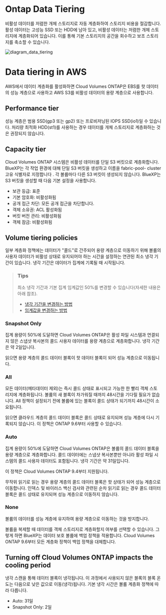 # Ontap Data Tiering
비활성 데이터를 저렴한 개체 스토리지로 자동 계층화하여 스토리지 비용을 절감합니다. 활성 데이터는 고성능 SSD 또는 HDD에 남아 있고, 비활성 데이터는 저렴한 개체 스토리지에 계층화되어 있습니다. 이를 통해 기본 스토리지의 공간을 회수하고 보조 스토리지를 축소할 수 있습니다.

![diagram_data_tiering](https://docs.netapp.com/us-en/bluexp-cloud-volumes-ontap/media/diagram_data_tiering.png)

# Data tiering in AWS
AWS에서 데이터 계층화를 활성화하면 Cloud Volumes ONTAP은 EBS를 핫 데이터의 성능 계층으로 사용하고 AWS S3를 비활성 데이터의 용량 계층으로 사용합니다.

## Performance tier
성능 계층은 범용 SSD(gp3 또는 gp2) 또는 프로비저닝된 IOPS SSD(io1)일 수 있습니다.
처리량 최적화 HDD(st1)를 사용하는 경우 데이터를 개체 스토리지로 계층화하는 것은 권장되지 않습니다.

## Capacity tier
Cloud Volumes ONTAP 시스템은 비활성 데이터를 단일 S3 버킷으로 계층화합니다.
BlueXP는 각 작업 환경에 대해 단일 S3 버킷을 생성하고 이름을 fabric-pool- cluster 고유 식별자로 지정합니다 . 각 볼륨마다 다른 S3 버킷이 생성되지 않습니다.
BlueXP는 S3 버킷을 생성할 때 다음 기본 설정을 사용합니다.

- 보관 등급: 표준
- 기본 암호화: 비활성화됨
- 공개 접근 차단: 모든 공개 접근을 차단합니다.
- 객체 소유권: ACL 활성화됨
- 버킷 버전 관리: 비활성화됨
- 객체 잠금: 비활성화됨

## Volume tiering policies
일부 계층화 정책에는 데이터가 "콜드"로 간주되어 용량 계층으로 이동하기 위해 볼륨의 사용자 데이터가 비활성 상태로 유지되어야 하는 시간을 설정하는 연관된 최소 냉각 기간이 있습니다. 
냉각 기간은 데이터가 집계에 기록될 때 시작됩니다.

> ### Tips
> 최소 냉각 기간과 기본 집계 임계값인 50%를 변경할 수 있습니다(자세한 내용은 아래 참조). 
> - [냉각 기간을 변경하는 방법](http://docs.netapp.com/ontap-9/topic/com.netapp.doc.dot-mgng-stor-tier-fp/GUID-AD522711-01F9-4413-A254-929EAE871EBF.html)
> - [임계값을 변경하는 방법](http://docs.netapp.com/ontap-9/topic/com.netapp.doc.dot-mgng-stor-tier-fp/GUID-8FC4BFD5-F258-4AA6-9FCB-663D42D92CAA.html)

### Snapshot Only
집계 용량이 50%에 도달하면 Cloud Volumes ONTAP은 활성 파일 시스템과 연결되지 않은 스냅샷 복사본의 콜드 사용자 데이터를 용량 계층으로 계층화합니다. 냉각 기간은 약 2일입니다.

읽으면 용량 계층의 콜드 데이터 블록이 핫 데이터 블록이 되어 성능 계층으로 이동됩니다.

### All
모든 데이터(메타데이터 제외)는 즉시 콜드 상태로 표시되고 가능한 한 빨리 객체 스토리지에 계층화됩니다. 볼륨의 새 블록이 차가워질 때까지 48시간을 기다릴 필요가 없습니다. All 정책이 설정되기 전에 볼륨에 있는 블록이 콜드 상태가 되기까지 48시간이 소요됩니다.

읽으면 클라우드 계층의 콜드 데이터 블록은 콜드 상태로 유지되며 성능 계층에 다시 기록되지 않습니다. 이 정책은 ONTAP 9.6부터 사용할 수 있습니다.

### Auto
집계 용량이 50%에 도달하면 Cloud Volumes ONTAP은 볼륨의 콜드 데이터 블록을 용량 계층으로 계층화합니다. 콜드 데이터에는 스냅샷 복사본뿐만 아니라 활성 파일 시스템의 콜드 사용자 데이터도 포함됩니다. 냉각 기간은 약 31일입니다.

이 정책은 Cloud Volumes ONTAP 9.4부터 지원됩니다.

무작위 읽기로 읽는 경우 용량 계층의 콜드 데이터 블록은 핫 상태가 되어 성능 계층으로 이동합니다. 인덱스 및 바이러스 백신 검사와 관련된 순차 읽기로 읽는 경우 콜드 데이터 블록은 콜드 상태로 유지되며 성능 계층으로 이동하지 않습니다.

### None
볼륨의 데이터를 성능 계층에 유지하여 용량 계층으로 이동하는 것을 방지합니다.

볼륨을 복제할 때 데이터를 객체 스토리지로 계층화할지 여부를 선택할 수 있습니다. 그렇게 하면 BlueXP는 데이터 보호 볼륨에 백업 정책을 적용합니다. Cloud Volumes ONTAP 9.6부터 모든 계층화 정책이 백업 정책을 대체합니다.

## Turning off Cloud Volumes ONTAP impacts the cooling period
냉각 스캔을 통해 데이터 블록이 냉각됩니다. 이 과정에서 사용되지 않은 블록의 블록 온도는 다음으로 낮은 값으로 이동(냉각)됩니다. 기본 냉각 시간은 볼륨 계층화 정책에 따라 다릅니다.
- Auto: 31일
- Snapshot Only: 2일
